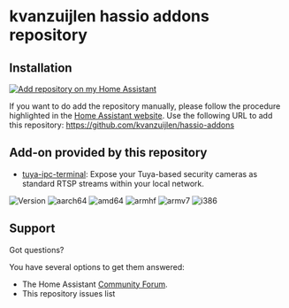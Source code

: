 # kvanzuijlen hassio addons repository
## Installation

[![Add repository on my Home Assistant][repository-badge]][repository-url]

If you want to do add the repository manually, please follow the procedure highlighted in the 
[Home Assistant website](https://home-assistant.io/hassio/installing_third_party_addons). Use the following URL to add 
this repository: https://github.com/kvanzuijlen/hassio-addons

## Add-on provided by this repository
- [tuya-ipc-terminal](tuya-ipc-terminal/): Expose your Tuya-based security cameras as standard RTSP streams within your local network.

![Version](https://img.shields.io/badge/dynamic/yaml?label=Version&query=%24.version&url=https%3A%2F%2Fraw.githubusercontent.com%2Fkvanzuijlen%2Fhassio-addons%2Fmaster%2Ftuya-ipc-terminal%2Fconfig.yaml)
![aarch64][aarch64-badge]
![amd64][amd64-badge]
![armhf][armhf-badge]
![armv7][armv7-badge]
![i386][i386-badge]

## Support
Got questions?

You have several options to get them answered:

- The Home Assistant [Community Forum][forum].
- This repository issues list

[aarch64-badge]: https://img.shields.io/badge/aarch64--green.svg?logo=arm
[amd64-badge]: https://img.shields.io/badge/amd64--green.svg?logo=amd
[armhf-badge]: https://img.shields.io/badge/armhf--green.svg?logo=arm
[armv7-badge]: https://img.shields.io/badge/armv7--green.svg?logo=arm
[i386-badge]: https://img.shields.io/badge/i386--green.svg?logo=intel
[forum]: https://community.home-assistant.io/
[repository-badge]: https://img.shields.io/badge/Add%20repository%20to%20my-Home%20Assistant-41BDF5?logo=home-assistant&style=for-the-badge
[repository-url]: https://my.home-assistant.io/redirect/supervisor_add_addon_repository/?repository_url=https%3A%2F%2Fgithub.com%2Fkvanzuijlen%2Fhassio-addons
